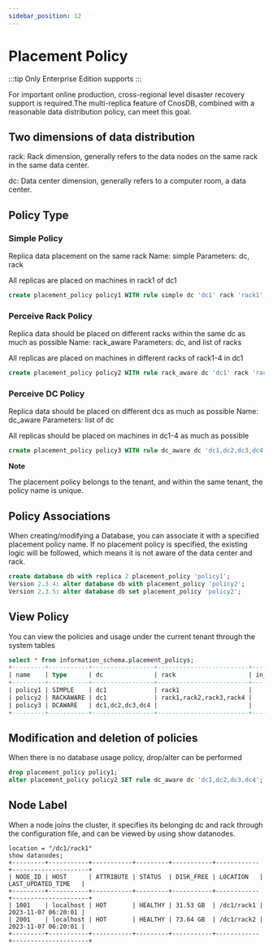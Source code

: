 ```yaml
---
sidebar_position: 12
---
```


# Placement Policy

:::tip
Only Enterprise Edition supports
:::

For important online production, cross-regional level disaster recovery support is required.The multi-replica feature of CnosDB, combined with a reasonable data distribution policy, can meet this goal.

## Two dimensions of data distribution

rack: Rack dimension, generally refers to the data nodes on the same rack in the same data center.

dc: Data center dimension, generally refers to a computer room, a data center.

## Policy Type

### Simple Policy

Replica data placement on the same rack
Name: simple
Parameters: dc, rack

All replicas are placed on machines in rack1 of dc1

```SQL
create placement_policy policy1 WITH rule simple dc 'dc1' rack 'rack1';
```

### Perceive Rack Policy

Replica data should be placed on different racks within the same dc as much as possible
Name: rack_aware
Parameters: dc, and list of racks

All replicas are placed on machines in different racks of rack1-4 in dc1

```SQL
create placement_policy policy2 WITH rule rack_aware dc 'dc1' rack 'rack1,rack2,rack3,rack4';
```

### Perceive DC Policy

Replica data should be placed on different dcs as much as possible
Name: dc_aware
Parameters: list of dc

All replicas should be placed on machines in dc1-4 as much as possible

```SQL
create placement_policy policy3 WITH rule dc_aware dc 'dc1,dc2,dc3,dc4';
```

**Note**

The placement policy belongs to the tenant, and within the same tenant, the policy name is unique.

## Policy Associations

When creating/modifying a Database, you can associate it with a specified placement policy name. If no placement policy is specified, the existing logic will be followed, which means it is not aware of the data center and rack.

```SQL
create database db with replica 2 placement_policy 'policy1';
Version 2.3.4: alter database db with placement_policy 'policy2';
Version 2.3.5: alter database db set placement_policy 'policy2';
```

## View Policy

You can view the policies and usage under the current tenant through the system tables

```SQL
select * from information_schema.placement_policys;
+---------+-----------+-----------------+-------------------------+------------+
| name    | type      | dc              | rack                    | in_use_dbs |
+---------+-----------+-----------------+-------------------------+------------+
| policy1 | SIMPLE    | dc1             | rack1                   |            |
| policy2 | RACKAWARE | dc1             | rack1,rack2,rack3,rack4 |            |
| policy3 | DCAWARE   | dc1,dc2,dc3,dc4 |                         |            |
+---------+-----------+-----------------+-------------------------+------------+
```

## Modification and deletion of policies

When there is no database usage policy, drop/alter can be performed

```SQL
drop placement_policy policy1;
alter placement_policy policy2 SET rule dc_aware dc 'dc1,dc2,dc3,dc4';
```

## Node Label

When a node joins the cluster, it specifies its belonging dc and rack through the configuration file, and can be viewed by using show datanodes.

```
location = "/dc1/rack1"
show datanodes;
+---------+-----------+-----------+---------+-----------+------------+---------------------+
| NODE_ID | HOST      | ATTRIBUTE | STATUS  | DISK_FREE | LOCATION   | LAST_UPDATED_TIME   |
+---------+-----------+-----------+---------+-----------+------------+---------------------+
| 1001    | localhost | HOT       | HEALTHY | 31.53 GB  | /dc1/rack1 | 2023-11-07 06:20:01 |
| 2001    | localhost | HOT       | HEALTHY | 73.64 GB  | /dc1/rack2 | 2023-11-07 06:20:01 |
+---------+-----------+-----------+---------+-----------+------------+---------------------+
```
